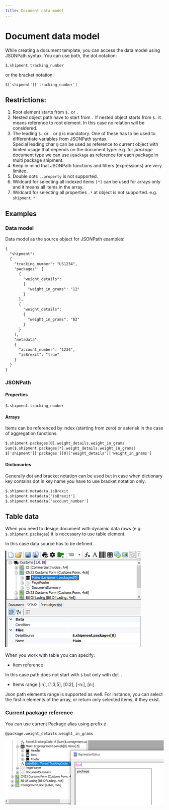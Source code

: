 ```yaml
---
title: Document data model
---
```


# Document data model

While creating a document template, you can access the data model using JSONPath syntax. You can use both, the dot notation:

```code
$.shipment.tracking_number
```
or the bracket notation:

```code
$['shipment']['tracking_number']
```
## Restrictions:
1. Root element starts from `$.` or `.`
2. Nested object path have to start from `.` If nested object starts from `$.` it means reference to root element. In this case no relation will be considered.
3. The leading `$.` or `.` or `@` is mandatory. One of these has to be used to differentiate variables from JSONPath syntax.  
Special leading char `@` can be used as reference to current object with limited usage that depends on the document type: e.g. for *package* document type we can use `@package` as reference for each package in multi package shipment.
4. Keep in mind that JSONPath functions and filters (expressions) are very limited.
5. Double dots `..property` is not supported.
6. Wildcard for selecting all indexed items `[*]` can be used for arrays only and it means all items in the array.
7. Wildcard for selecting all properties `.*` at object is not supported. e.g. `shipment.*`

## Examples

### Data model
Data model as the source object for JSONPath examples:
```code
{
  "shipment":
  {
    "tracking_number": "US1234",
    "packages": [
      {
        "weight_details":
        {
          "weight_in_grams": "12"
        }
      },
      {
        "weight_details":
        {
          "weight_in_grams": "02"
        }
      }
    ],
    "metadata":
    {
      "account_number": "1234",
      "isBrexit": "true"
    }
  }
}
```

### JSONPath

#### Properties

```code
$.shipment.tracking_number
```

#### Arrays

Items can be referenced by index (starting from zero) or asterisk in the case of aggregation functions.  
```code
$.shipment.packages[0].weight_details.weight_in_grams
Sum($.shipment.packages[*].weight_details.weight_in_grams)
$['shipment']['packages'][0]['weight_details']['weight_in_grams']
```

#### Dictionaries

Generally dot and bracket notation can be used but in case when dictionary key contains dot in key name you have to use bracket notation only.
```code
$.shipment.metadata.isBrexit
$.shipment.metadata['isBrexit']
$.shipment.metadata['account_number']
```

## Table data

When you need to design document with dynamic data rows (e.g. `$.shipment.packages`) it is necessary to use table element.  

In this case data source has to be defined.  

![Table data](./images/table-data-source.png)<p>

When you work with table you can specify:

* Item reference

In this case path does not start with `$` but only with dot `.`

* Items range [:n], [1,3,5], [0:2], [-n:], [n:]

Json path elements range is supported as well. For instance, you can select the first n elements of the array, or return only selected items, if they exist.

### Current package reference

You can use current Package alias using prefix `@`

```code
@package.weight_details.weight_in_grams
```

![](./images/package-alias.png)  
